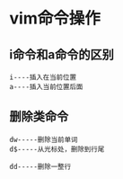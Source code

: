 # vim命令操作



## i命令和a命令的区别

```
i----插入在当前位置
a----插入当前位置后面
```



## 删除类命令

```
dw-----删除当前单词
d$-----从光标处，删除到行尾

dd-----删除一整行
```

